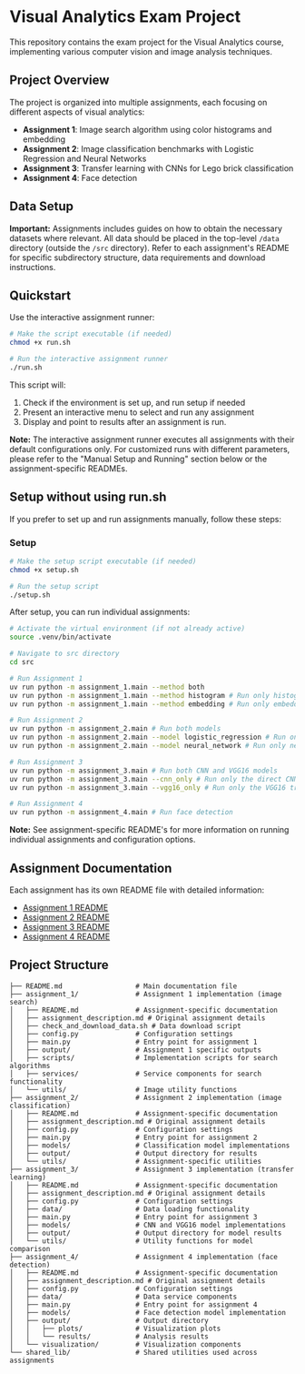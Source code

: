# Visual Analytics Exam Project

This repository contains the exam project for the Visual Analytics course, implementing various computer vision and image analysis techniques.

## Project Overview

The project is organized into multiple assignments, each focusing on different aspects of visual analytics:

- **Assignment 1**: Image search algorithm using color histograms and embedding
- **Assignment 2**: Image classification benchmarks with Logistic Regression and Neural Networks
- **Assignment 3**: Transfer learning with CNNs for Lego brick classification
- **Assignment 4**: Face detection

## Data Setup

**Important:** Assignments includes guides on how to obtain the necessary datasets where relevant. All data should be placed in the top-level `/data` directory (outside the `/src` directory). Refer to each assignment's README for specific subdirectory structure, data requirements and download instructions.

## Quickstart

Use the interactive assignment runner:

```bash
# Make the script executable (if needed)
chmod +x run.sh

# Run the interactive assignment runner
./run.sh
```

This script will:
1. Check if the environment is set up, and run setup if needed
2. Present an interactive menu to select and run any assignment
3. Display and point to results after an assignment is run.

**Note:** The interactive assignment runner executes all assignments with their default configurations only. For customized runs with different parameters, please refer to the "Manual Setup and Running" section below or the assignment-specific READMEs.

## Setup without using run.sh

If you prefer to set up and run assignments manually, follow these steps:

### Setup

```bash
# Make the setup script executable (if needed)
chmod +x setup.sh

# Run the setup script
./setup.sh
```


After setup, you can run individual assignments:

```bash
# Activate the virtual environment (if not already active)
source .venv/bin/activate

# Navigate to src directory
cd src

# Run Assignment 1
uv run python -m assignment_1.main --method both
uv run python -m assignment_1.main --method histogram # Run only histogram-based search
uv run python -m assignment_1.main --method embedding # Run only embedding-based search

# Run Assignment 2
uv run python -m assignment_2.main # Run both models
uv run python -m assignment_2.main --model logistic_regression # Run only logistic regression model
uv run python -m assignment_2.main --model neural_network # Run only neural network model

# Run Assignment 3
uv run python -m assignment_3.main # Run both CNN and VGG16 models
uv run python -m assignment_3.main --cnn_only # Run only the direct CNN model
uv run python -m assignment_3.main --vgg16_only # Run only the VGG16 transfer learning model

# Run Assignment 4
uv run python -m assignment_4.main # Run face detection
```
**Note:** See assignment-specific README's for more information on running individual assignments and configuration options.

## Assignment Documentation

Each assignment has its own README file with detailed information:

- [Assignment 1 README](src/assignment_1/README.md)
- [Assignment 2 README](src/assignment_2/README.md)
- [Assignment 3 README](src/assignment_3/README.md)
- [Assignment 4 README](src/assignment_4/README.md)

## Project Structure

```
├── README.md                  # Main documentation file
├── assignment_1/              # Assignment 1 implementation (image search)
│   ├── README.md              # Assignment-specific documentation
│   ├── assignment_description.md # Original assignment details
│   ├── check_and_download_data.sh # Data download script
│   ├── config.py              # Configuration settings
│   ├── main.py                # Entry point for assignment 1
│   ├── output/                # Assignment 1 specific outputs
│   ├── scripts/               # Implementation scripts for search algorithms
│   ├── services/              # Service components for search functionality
│   └── utils/                 # Image utility functions
├── assignment_2/              # Assignment 2 implementation (image classification)
│   ├── README.md              # Assignment-specific documentation
│   ├── assignment_description.md # Original assignment details
│   ├── config.py              # Configuration settings
│   ├── main.py                # Entry point for assignment 2
│   ├── models/                # Classification model implementations
│   ├── output/                # Output directory for results
│   └── utils/                 # Assignment-specific utilities
├── assignment_3/              # Assignment 3 implementation (transfer learning)
│   ├── README.md              # Assignment-specific documentation
│   ├── assignment_description.md # Original assignment details
│   ├── config.py              # Configuration settings
│   ├── data/                  # Data loading functionality
│   ├── main.py                # Entry point for assignment 3
│   ├── models/                # CNN and VGG16 model implementations
│   ├── output/                # Output directory for model results
│   └── utils/                 # Utility functions for model comparison
├── assignment_4/              # Assignment 4 implementation (face detection)
│   ├── README.md              # Assignment-specific documentation
│   ├── assignment_description.md # Original assignment details
│   ├── config.py              # Configuration settings
│   ├── data/                  # Data service components
│   ├── main.py                # Entry point for assignment 4
│   ├── models/                # Face detection model implementation
│   ├── output/                # Output directory
│   │   ├── plots/             # Visualization plots
│   │   └── results/           # Analysis results
│   └── visualization/         # Visualization components
└── shared_lib/                # Shared utilities used across assignments
```